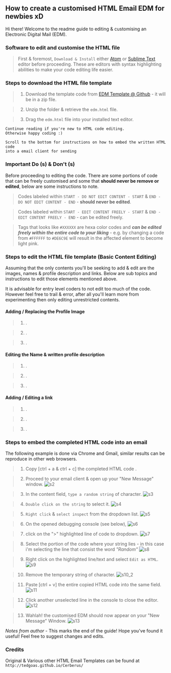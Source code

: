 ## How to create a customised HTML Email EDM for newbies xD

Hi there! Welcome to the readme guide to editing & customising an Electronic Digital Mail (EDM).


### Software to edit and customise the HTML file

> First & foremost, `Download & Install` either [Atom](https://atom.io/) or [Sublime Text](https://www.sublimetext.com/) editor before proceeding. These are editors with syntax highlighting abilities to make your code editing life easier.



### Steps to download the HTML file template

> 1. Download the template code from [EDM Template @ Github](https://github.com/Candiie/HTML-Email) - it will be in a zip file.

> 2. Unzip the folder & retrieve the `edm.html` file.

> 3. Drag the `edm.html` file into your installed text editor.


```
Continue reading if you're new to HTML code editing.
Otherwise happy coding :)

Scroll to the bottom for instructions on how to embed the written HTML code
into a email client for sending
```

### Important Do (s) & Don't (s)

Before proceeding to editing the code. There are some portions of code that can be freely customised and some that **should never be remove or edited**, below are some instructions to note.

> Codes labeled within `START - DO NOT EDIT CONTENT - START` & `END - DO NOT EDIT CONTENT - END` - **should never be edited**.

> Codes labeled within `START - EDIT CONTENT FREELY - START` & `END - EDIT CONTENT FREELY - END` - can be edited freely.

> Tags that looks like `#XXXXXX` are hexa color codes and ***can be edited freely within the entire code to your liking*** - e.g. by changing a code from `#FFFFFF` to `#DE6C9E` will result in the affected element to become light pink.


### Steps to edit the HTML file template (Basic Content Editing)

Assuming that the only contents you'll be seeking to add & edit are the images, names & profile description and links. Below are sub topics and instructions to edit those elements mentioned above.

It is advisable for entry level coders to not edit too much of the code. However feel free to trail & error, after all you'll learn more from experimenting then only editing unrestricted contents.

#### Adding / Replacing the Profile Image
> 1. .

> 2. .

> 3. .

#### Editing the Name & written profile description
> 1. .

> 2. .

> 3. .

#### Adding / Editing a link
> 1. .

> 2. .

> 3. .


### Steps to embed the completed HTML code into an email

The following example is done via Chrome and Gmail, similar results can be reproduce in other web browsers.

> 1. Copy [ctrl + a & ctrl + c] the completed HTML code .

> 2. Proceed to your email client & open up your "New Message" window.
![s2](img/embed/s2.png)

> 3. In the content field, `type a random string` of character.
![s3](img/embed/s3.png)

> 4. `Double click on the string` to select it.
![s4](img/embed/s4.png)

> 5. `Right click` & `select inspect` from the dropdown list.
![s5](img/embed/s5.png)

> 6. On the opened debugging console (see below),
![s6](img/embed/s6.png)

> 7. click on the ">" highlighted line of code to dropdown.
![s7](img/embed/s7.png)

> 8. Select the portion of the code where your string lies - in this case i'm selecting the line that consist the word *"Random"*
![s8](img/embed/s8.png)

> 9. Right click on the highlighted line/text and select `Edit as HTML`.
![s9](img/embed/s9.png)

> 10. Remove the temporary string of character.
![s10_2](img/embed/s10_2.png)

> 11. Paste [ctrl + v] the entire copied HTML code into the same field.
![s11](img/embed/s11.png)

> 12. Click another unselected line in the console to close the editor.
![s12](img/embed/s12.png)

> 13. Wahlah! the customised EDM should now appear on your "New Message" Window.
![s13](img/embed/s13.png)

*Notes from author* - This marks the end of the guide! Hope you've found it useful! Feel free to suggest changes and edits.


### Credits

Original & Various other HTML Email Templates can be found at `` http://tedgoas.github.io/Cerberus/ ``
